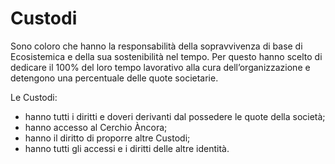 # Custodi

Sono coloro che hanno la responsabilità della sopravvivenza di base di Ecosistemica e della sua sostenibilità nel tempo. Per questo hanno scelto di dedicare il 100% del loro tempo lavorativo alla cura dell’organizzazione e detengono una percentuale delle quote societarie.

Le Custodi:&#x20;

* hanno tutti i diritti e doveri derivanti dal possedere le quote della società;&#x20;
* hanno accesso al Cerchio Àncora;&#x20;
* hanno il diritto di proporre altre Custodi;&#x20;
* hanno tutti gli accessi e i diritti delle altre identità.
